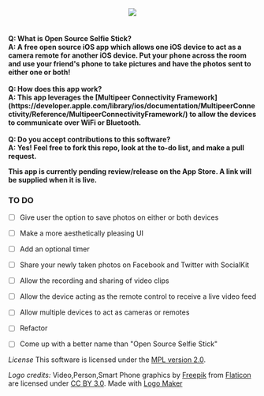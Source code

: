 <div align="center"><img src="http://i.imgur.com/gbbeJFH.png"/><br><br></div><h4>Q: What is Open Source Selfie Stick?<br>A: A free open source iOS app which allows one iOS device to act as a camera remote for another iOS device. Put your phone across the room and use your friend's phone to take pictures and have the photos sent to either one or both!<br><br>Q: How does this app work?<br>A: This app leverages the [Multipeer Connectivity Framework](https://developer.apple.com/library/ios/documentation/MultipeerConnectivity/Reference/MultipeerConnectivityFramework/) to allow the devices to communicate over WiFi or Bluetooth.<br><br>Q: Do you accept contributions to this software?<br>A: Yes! Feel free to fork this repo, look at the to-do list, and make a pull request.

This app is currently pending review/release on the App Store. A link will be supplied when it is live.

### TO DO
- [ ] Give user the option to save photos on either or both devices
- [ ] Make a more aesthetically pleasing UI
- [ ] Add an optional timer
- [ ] Share your newly taken photos on Facebook and Twitter with SocialKit
- [ ] Allow the recording and sharing of video clips
- [ ] Allow the device acting as the remote control to receive a live video feed
- [ ] Allow multiple devices to act as cameras or remotes
- [ ] Refactor
- [ ] Come up with a better name than "Open Source Selfie Stick"


*License*
This software is licensed under the [MPL version 2.0](http://mozilla.org/MPL/2.0/).

*Logo credits:*
Video,Person,Smart Phone graphics by <a href="http://www.freepik.com/">Freepik</a> from <a href="http://www.flaticon.com/">Flaticon</a> are licensed under <a href="http://creativecommons.org/licenses/by/3.0/" title="Creative Commons BY 3.0">CC BY 3.0</a>. Made with <a href="http://logomakr.com" title="Logo Maker">Logo Maker</a>
